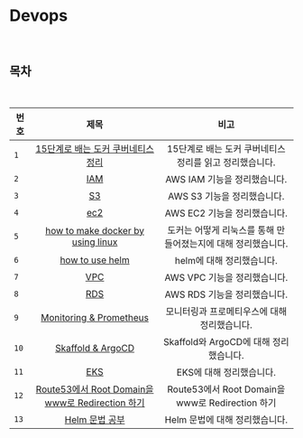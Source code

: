 # Devops

<br>

## 목차

<br>

| 번호 |                           제목                           |                          비고                           |
| ---- | :------------------------------------------------------: | :-----------------------------------------------------: |
| `1`  | [15단계로 배는 도커 쿠버네티스 정리](./docker_15step/README.md) | 15단계로 배는 도커 쿠버네티스 정리를 읽고 정리했습니다. |
| `2`  |                     [IAM](./iam.md)                      |              AWS IAM 기능을 정리했습니다.               |
| `3`  |                     [S3](./s3.md)                      |              AWS S3 기능을 정리했습니다.               |
| `4`  |                     [ec2](./ec2.md)                      |              AWS EC2 기능을 정리했습니다.               |
| `5`  |                     [how to make docker by using linux](https://dynamic-currant-6c5.notion.site/774379954b6b453daf762b153552e2b5)                      |             도커는 어떻게 리눅스를 통해 만들어졌는지에 대해 정리했습니다.           |
| `6`  |                     [how to use helm](https://dynamic-currant-6c5.notion.site/Helm-ef29181d18f14d7d999ce45fcf85769e)                      |             helm에 대해 정리했습니다.           |
| `7`  |                     [VPC](https://dynamic-currant-6c5.notion.site/VPC-f4069ec518ac4989b4f202f7f2e1abaa)                      |              AWS VPC 기능을 정리했습니다.               |
| `8`  |                     [RDS](https://dynamic-currant-6c5.notion.site/RDS-287b6736a3674f28b1c71e7130ac1a48)                      |              AWS RDS 기능을 정리했습니다.               |
| `9`  |                     [Monitoring & Prometheus](https://dynamic-currant-6c5.notion.site/5ea18b595faf41559252f3aa208e2e64)                      |              모니터링과 프로메티우스에 대해 정리했습니다.               |
| `10`  |                     [Skaffold & ArgoCD](https://dynamic-currant-6c5.notion.site/Skaffold-ArgoCD-bc4ec6eca10e42feabe9e0a331e97d8e)                      |             Skaffold와 ArgoCD에 대해 정리했습니다.               |
| `11`  |                     [EKS](https://dynamic-currant-6c5.notion.site/EKS-4cc298e14d864ec4bc7b2c6ccec55a60)                      |             EKS에 대해 정리했습니다.               |
| `12`  |                     [Route53에서 Root Domain을 www로 Redirection 하기](https://dynamic-currant-6c5.notion.site/Route53-Root-Domain-www-Redirection-a85f59366b74459f82d59b300a8b8c8a)                      |            Route53에서 Root Domain을 www로 Redirection 하기               |
| `13`  |                     [Helm 문법 공부](https://dynamic-currant-6c5.notion.site/helm2-2efd2e18876c4299b1ee1030580001ff)                      |             Helm 문법에 대해 정리했습니다.               |